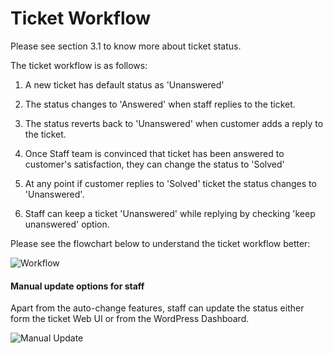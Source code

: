 # Ticket Workflow

Please see section 3.1 to know more about ticket status.

The ticket workflow is as follows:
1. A new ticket has default status as 'Unanswered'

2. The status changes to 'Answered' when staff replies to the ticket.

3. The status reverts back to 'Unanswered' when customer adds a reply to the ticket.

4. Once Staff team is convinced that ticket has been answered to customer's satisfaction, they can change the status to 'Solved'

5. At any point if customer replies to 'Solved' ticket the status changes to 'Unanswered'.

6. Staff can keep a ticket 'Unanswered' while replying by checking 'keep unanswered' option.

Please see the flowchart below to understand the ticket workflow better:

![Workflow](https://cloud.githubusercontent.com/assets/9676513/6328106/d0e9fccc-bb89-11e4-8354-4c406f07a98f.jpg)

#### Manual update options for staff
Apart from the auto-change features, staff can update the status either form the ticket Web UI or from the WordPress Dashboard.

![Manual Update](https://cloud.githubusercontent.com/assets/9676513/6328362/aef5e3f8-bb8c-11e4-95d1-530590906656.png)



